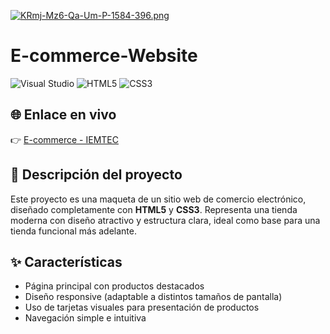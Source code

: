 [![KRmj-Mz6-Qa-Um-P-1584-396.png](https://i.postimg.cc/HkXSSH13/KRmj-Mz6-Qa-Um-P-1584-396.png)](https://postimg.cc/Yv2f959m)

<h1>E-commerce-Website</h1>

![Visual Studio](https://img.shields.io/badge/Visual%20Studio-5C2D91.svg?style=for-the-badge&logo=visual-studio&logoColor=white)
![HTML5](https://img.shields.io/badge/html5-%23E34F26.svg?style=for-the-badge&logo=html5&logoColor=white)
![CSS3](https://img.shields.io/badge/css3-%231572B6.svg?style=for-the-badge&logo=css3&logoColor=white)


## 🌐 Enlace en vivo
👉 [E-commerce - IEMTEC](https://jjmoreno24.github.io/E-commerce-Website/)

## 🧾 Descripción del proyecto
Este proyecto es una maqueta de un sitio web de comercio electrónico, diseñado completamente con **HTML5** y **CSS3**. Representa una tienda moderna con diseño atractivo y estructura clara, ideal como base para una tienda funcional más adelante.

## ✨ Características
- Página principal con productos destacados  
- Diseño responsive (adaptable a distintos tamaños de pantalla)  
- Uso de tarjetas visuales para presentación de productos  
- Navegación simple e intuitiva  
